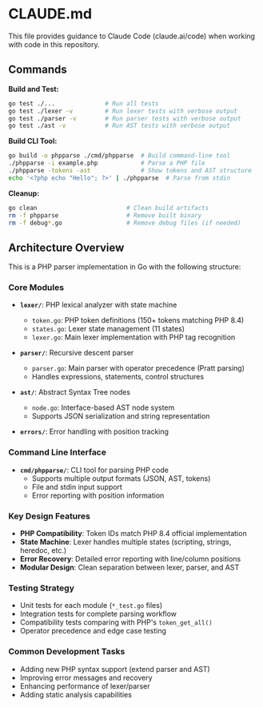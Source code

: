 # CLAUDE.md

This file provides guidance to Claude Code (claude.ai/code) when working with code in this repository.

## Commands

**Build and Test:**
```bash
go test ./...              # Run all tests
go test ./lexer -v         # Run lexer tests with verbose output
go test ./parser -v        # Run parser tests with verbose output
go test ./ast -v           # Run AST tests with verbose output
```

**Build CLI Tool:**
```bash
go build -o phpparse ./cmd/phpparse  # Build command-line tool
./phpparse -i example.php            # Parse a PHP file
./phpparse -tokens -ast              # Show tokens and AST structure
echo '<?php echo "Hello"; ?>' | ./phpparse  # Parse from stdin
```

**Cleanup:**
```bash
go clean                         # Clean build artifacts
rm -f phpparse                   # Remove built binary
rm -f debug*.go                  # Remove debug files (if needed)
```

## Architecture Overview

This is a PHP parser implementation in Go with the following structure:

### Core Modules
- **`lexer/`**: PHP lexical analyzer with state machine
  - `token.go`: PHP token definitions (150+ tokens matching PHP 8.4)
  - `states.go`: Lexer state management (11 states)
  - `lexer.go`: Main lexer implementation with PHP tag recognition

- **`parser/`**: Recursive descent parser
  - `parser.go`: Main parser with operator precedence (Pratt parsing)
  - Handles expressions, statements, control structures

- **`ast/`**: Abstract Syntax Tree nodes
  - `node.go`: Interface-based AST node system
  - Supports JSON serialization and string representation

- **`errors/`**: Error handling with position tracking

### Command Line Interface
- **`cmd/phpparse/`**: CLI tool for parsing PHP code
  - Supports multiple output formats (JSON, AST, tokens)
  - File and stdin input support
  - Error reporting with position information

### Key Design Features
- **PHP Compatibility**: Token IDs match PHP 8.4 official implementation
- **State Machine**: Lexer handles multiple states (scripting, strings, heredoc, etc.)
- **Error Recovery**: Detailed error reporting with line/column positions
- **Modular Design**: Clean separation between lexer, parser, and AST

### Testing Strategy
- Unit tests for each module (`*_test.go` files)
- Integration tests for complete parsing workflow
- Compatibility tests comparing with PHP's `token_get_all()`
- Operator precedence and edge case testing

### Common Development Tasks
- Adding new PHP syntax support (extend parser and AST)
- Improving error messages and recovery
- Enhancing performance of lexer/parser
- Adding static analysis capabilities
